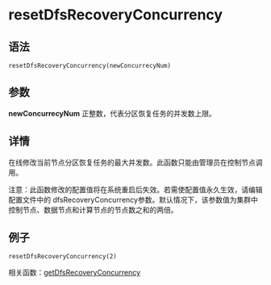 # resetDfsRecoveryConcurrency

## 语法

`resetDfsRecoveryConcurrency(newConcurrecyNum)`

## 参数

**newConcurrecyNum** 正整数，代表分区恢复任务的并发数上限。

## 详情

在线修改当前节点分区恢复任务的最大并发数。此函数只能由管理员在控制节点调用。

注意：此函数修改的配置值将在系统重启后失效。若需使配置值永久生效，请编辑配置文件中的
dfsRecoveryConcurrency参数。默认情况下，该参数值为集群中控制节点、数据节点和计算节点的节点数之和的两倍。

## 例子

```
resetDfsRecoveryConcurrency(2)
```

相关函数：[getDfsRecoveryConcurrency](../g/getDfsRecoveryConcurrency.md)

